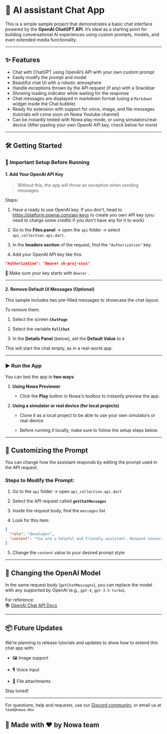 # 🤖 AI assistant Chat App

This is a simple sample project that demonstrates a basic chat interface powered by the **OpenAI ChatGPT API**. It’s ideal as a starting point for building conversational AI experiences using custom prompts, models, and even extended media functionality.

---

## ✨ Features

- Chat with ChatGPT using OpenAI’s API with your own custom prompt 
- Easily modify the prompt and model
- Beautiful chat UI with a robotic atmosphere
- Handle exceptions thrown by the API request (if any) with a Snackbar
- Showing loading indicator while waiting for the response
- Chat messages are displayed in markdown format (using a `Markdown` widget inside the Chat bubble)  
- Ready for extension with support for voice, image, and file messages (tutorials will come soon on Nowa Youtube channel)
- Can be instantly tested with Nowa play mode, or using simulators/real-device (After pasting your own OpenAI API key, check below for more)
---

## 🛠️ Getting Started

### 🔐 Important Setup Before Running

#### 1. **Add Your OpenAI API Key**

> Without this, the app will throw an exception when sending messages.

Steps:

1. Have a ready to use OpenAI key. If you don't, head to https://platform.openai.com/api-keys to create you own API key (you need to charge some credits if you don't have any for it to work)

2. Go to the **Files panel** → open the `api` folder → select `api_collection.api.dart`.
    
3. In the **headers section** of the request, find the `"Authorization"` key.
    
4. Add your OpenAI API key like this:
    

```json
"Authorization": "Bearer sk-proj-xxxx"
```

🔑 Make sure your key starts with `Bearer` .

---

#### 2. **Remove Default UI Messages (Optional)**

This sample includes two pre-filled messages to showcase the chat layout.

To remove them:

1. Select the screen **`ChatPage`**
    
2. Select the variable **`FullChat`**
    
3. In the **Details Panel** (below), set the **Default Value** to `0`
    

This will start the chat empty, as in a real-world app.

---

### ▶️ Run the App

You can test the app in **two ways**:

1. **Using Nowa Previewer**
    
    - Click the **Play** button in Nowa's toolbox to instantly preview the app.
        
2. **Using a simulator or real device (for local projects)**
    - Clone it as a local project to be able to use your own simulators or real-device
        
    - Before running it locally, make sure to follow the setup steps below.
        

---


## 🧠 Customizing the Prompt

You can change how the assistant responds by editing the prompt used in the API request.

### Steps to Modify the Prompt:

1. Go to the `api` folder → open `api_collection.api.dart`
    
2. Select the API request called **`getChatMessages`**
    
3. Inside the request body, find the `messages` list
    
4. Look for this item:
    

```json
{
  "role": "developer",
  "content": "You are a helpful and friendly assistant. Respond conversationally and provide clear, informative answers. Keep responses concise unless more detail is requested. Avoid unnecessary repetition."
}
```

5. Change the `content` value to your desired prompt style
    

---

## 🔁 Changing the OpenAI Model

In the same request body (`getChatMessages`), you can replace the model with any supported by OpenAI (e.g., `gpt-4`, `gpt-3.5-turbo`).

For reference:  
📚 [OpenAI Chat API Docs](https://platform.openai.com/docs/api-reference/chat/create)

---

## 📦 Future Updates

We’re planning to release tutorials and updates to show how to extend this chat app with:

- 🖼️ Image support
    
- 🎙️ Voice input
    
- 📎 File attachments
    

Stay tuned!

---

For questions, help and requests, use our [Discord community](https://discord.gg/ByKfn3H7gX), or email us at `team@nowa.dev`



## 🙌 Made with ❤️ by Nowa team
